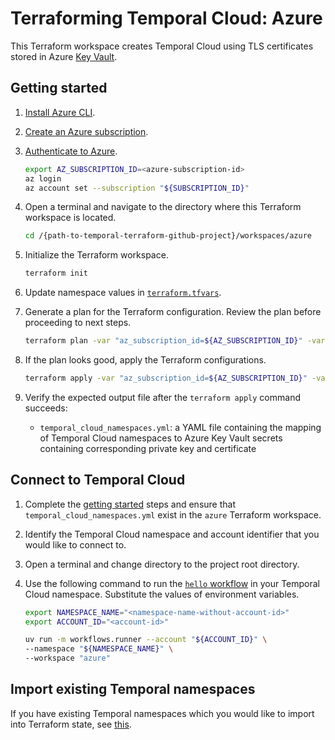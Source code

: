 # Terraforming Temporal Cloud: Azure

This Terraform workspace creates Temporal Cloud using TLS certificates stored in Azure
[Key Vault](https://azure.microsoft.com/en-us/products/key-vault).

## Getting started

1. [Install Azure CLI](https://learn.microsoft.com/en-us/cli/azure/install-azure-cli-macos?view=azure-cli-latest).
1. [Create an Azure subscription](https://learn.microsoft.com/en-us/azure/cost-management-billing/manage/create-subscription).
1. [Authenticate to Azure](https://learn.microsoft.com/en-us/azure/developer/terraform/authenticate-to-azure-with-microsoft-account).

    ```bash
    export AZ_SUBSCRIPTION_ID=<azure-subscription-id>
    az login
    az account set --subscription "${SUBSCRIPTION_ID}"
    ```

1. Open a terminal and navigate to the directory where this Terraform workspace is located.

    ```bash
    cd /{path-to-temporal-terraform-github-project}/workspaces/azure
    ```

1. Initialize the Terraform workspace.

    ```bash
    terraform init
    ```

1. Update namespace values in [`terraform.tfvars`](./terraform.tfvars).

1. Generate a plan for the Terraform configuration. Review the plan before proceeding to next steps.

    ```bash
    terraform plan -var "az_subscription_id=${AZ_SUBSCRIPTION_ID}" -var-file="terraform.tfvars"
    ```

1. If the plan looks good, apply the Terraform configurations.

    ```bash
    terraform apply -var "az_subscription_id=${AZ_SUBSCRIPTION_ID}" -var-file="terraform.tfvars"
    ```

1. Verify the expected output file after the `terraform apply` command succeeds:
    - `temporal_cloud_namespaces.yml`: a YAML file containing the mapping of Temporal Cloud
    namespaces to Azure Key Vault secrets containing corresponding private key and certificate

## Connect to Temporal Cloud

1. Complete the [getting started](#getting-started) steps and
ensure that `temporal_cloud_namespaces.yml` exist in the `azure` Terraform workspace.

1. Identify the Temporal Cloud namespace and account identifier that you would like to connect to.

1. Open a terminal and change directory to the project root directory.

1. Use the following command to run the [`hello` workflow](../../workflows/hello.py) in
your Temporal Cloud namespace. Substitute the values of environment variables.

    ```bash
    export NAMESPACE_NAME="<namespace-name-without-account-id>"
    export ACCOUNT_ID="<account-id>"

    uv run -m workflows.runner --account "${ACCOUNT_ID}" \
    --namespace "${NAMESPACE_NAME}" \
    --workspace "azure"
    ```

## Import existing Temporal namespaces

If you have existing Temporal namespaces which you would like to import into Terraform state,
see [this](./import.md).
